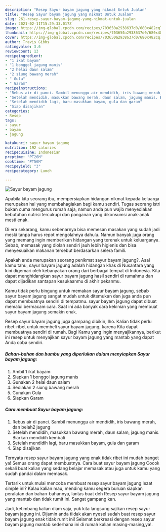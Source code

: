 ```yaml
---
description: "Resep Sayur bayam jagung yang nikmat Untuk Jualan"
title: "Resep Sayur bayam jagung yang nikmat Untuk Jualan"
slug: 261-resep-sayur-bayam-jagung-yang-nikmat-untuk-jualan
date: 2021-02-11T15:29:33.017Z
image: https://img-global.cpcdn.com/recipes/703650a2938637d0/680x482cq70/sayur-bayam-jagung-foto-resep-utama.jpg
thumbnail: https://img-global.cpcdn.com/recipes/703650a2938637d0/680x482cq70/sayur-bayam-jagung-foto-resep-utama.jpg
cover: https://img-global.cpcdn.com/recipes/703650a2938637d0/680x482cq70/sayur-bayam-jagung-foto-resep-utama.jpg
author: Travis Gibbs
ratingvalue: 3.6
reviewcount: 13
recipeingredient:
- "1 ikat bayam"
- "1 bonggol jagung manis"
- "2 helai daun salam"
- "2 siung bawang merah"
- " Gula"
- " Garam"
recipeinstructions:
- "Rebus air di panci. Sambil menunggu air mendidih, iris bawang merah, dan belah2 jagung"
- "Setelah mendidih, masukkan bawang merah, daun salam, jagung manis. Biarkan mendidih kembali"
- "Setelah mendidih lagi, baru masukkan bayam, gula dan garam"
- "Siap disajikan"
categories:
- Resep
tags:
- sayur
- bayam
- jagung

katakunci: sayur bayam jagung 
nutrition: 192 calories
recipecuisine: Indonesian
preptime: "PT26M"
cooktime: "PT56M"
recipeyield: "3"
recipecategory: Lunch

---
```



![Sayur bayam jagung](https://img-global.cpcdn.com/recipes/703650a2938637d0/680x482cq70/sayur-bayam-jagung-foto-resep-utama.jpg)

Apabila kita seorang ibu, mempersiapkan hidangan nikmat kepada keluarga merupakan hal yang membahagiakan bagi kamu sendiri. Tugas seorang istri bukan cuma mengurus rumah saja, namun anda pun wajib menyediakan kebutuhan nutrisi tercukupi dan panganan yang dikonsumsi anak-anak mesti enak.

Di era  sekarang, kamu sebenarnya bisa memesan masakan yang sudah jadi meski tanpa harus repot mengolahnya dahulu. Namun banyak juga orang yang memang ingin memberikan hidangan yang terenak untuk keluarganya. Sebab, memasak yang diolah sendiri jauh lebih higienis dan bisa menyesuaikan makanan tersebut berdasarkan selera famili. 



Apakah anda merupakan seorang penikmat sayur bayam jagung?. Asal kamu tahu, sayur bayam jagung adalah hidangan khas di Nusantara yang kini digemari oleh kebanyakan orang dari berbagai tempat di Indonesia. Kita dapat menghidangkan sayur bayam jagung hasil sendiri di rumahmu dan dapat dijadikan santapan kesukaanmu di akhir pekanmu.

Kamu tidak perlu bingung untuk memakan sayur bayam jagung, sebab sayur bayam jagung sangat mudah untuk ditemukan dan juga anda pun dapat membuatnya sendiri di tempatmu. sayur bayam jagung dapat dibuat memalui bermacam cara. Saat ini ada banyak cara kekinian yang membuat sayur bayam jagung semakin enak.

Resep sayur bayam jagung juga gampang dibikin, lho. Kalian tidak perlu ribet-ribet untuk membeli sayur bayam jagung, karena Kita dapat membuatnya sendiri di rumah. Bagi Kamu yang ingin menyajikannya, berikut ini resep untuk menyajikan sayur bayam jagung yang mantab yang dapat Anda coba sendiri.

<!--inarticleads1-->

##### Bahan-bahan dan bumbu yang diperlukan dalam menyiapkan Sayur bayam jagung:

1. Ambil 1 ikat bayam
1. Siapkan 1 bonggol jagung manis
1. Gunakan 2 helai daun salam
1. Sediakan 2 siung bawang merah
1. Gunakan  Gula
1. Siapkan  Garam




<!--inarticleads2-->

##### Cara membuat Sayur bayam jagung:

1. Rebus air di panci. Sambil menunggu air mendidih, iris bawang merah, dan belah2 jagung
1. Setelah mendidih, masukkan bawang merah, daun salam, jagung manis. Biarkan mendidih kembali
1. Setelah mendidih lagi, baru masukkan bayam, gula dan garam
1. Siap disajikan




Ternyata resep sayur bayam jagung yang enak tidak ribet ini mudah banget ya! Semua orang dapat membuatnya. Cara buat sayur bayam jagung Cocok sekali buat kalian yang sedang belajar memasak atau juga untuk kamu yang sudah pandai dalam memasak.

Tertarik untuk mulai mencoba membuat resep sayur bayam jagung lezat simple ini? Kalau kalian mau, mending kamu segera buruan siapkan peralatan dan bahan-bahannya, lantas buat deh Resep sayur bayam jagung yang mantab dan tidak rumit ini. Sangat gampang kan. 

Jadi, ketimbang kalian diam saja, yuk kita langsung sajikan resep sayur bayam jagung ini. Dijamin anda tiidak akan nyesel sudah buat resep sayur bayam jagung enak tidak rumit ini! Selamat berkreasi dengan resep sayur bayam jagung mantab sederhana ini di rumah kalian masing-masing,ya!.


